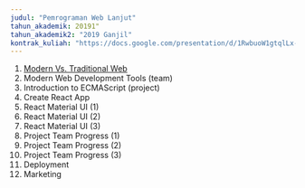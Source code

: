 ```yaml
---
judul: "Pemrograman Web Lanjut"
tahun_akademik: 20191"
tahun_akademik2: "2019 Ganjil"
kontrak_kuliah: "https://docs.google.com/presentation/d/1RwbuoW1gtqlLx-n43ApAeUy8OCGKqiNbe7XH5cCVfuo/edit?usp=sharing"
---
```


1. [Modern Vs. Traditional Web](https://docs.google.com/presentation/d/1-yjrlI8Js-K-YFRjW8z8cY5vq5afcLu9yd2USd_Zl4I/edit?usp=sharing)
2. Modern Web Development Tools (team)
3. Introduction to ECMAScript (project)
4. Create React App
5. React Material UI (1)
6. React Material UI (2)
7. React Material UI (3)
8. Project Team Progress (1)
9. Project Team Progress (2)
10. Project Team Progress (3)
11. Deployment
12. Marketing